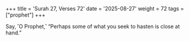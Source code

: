 +++
title = 'Surah 27, Verses 72'
date = '2025-08-27'
weight = 72
tags = ["prophet"]
+++

Say, ˹O Prophet,˺ “Perhaps some of what you seek to hasten is close at hand.”